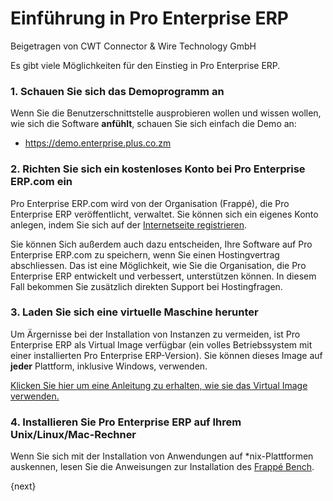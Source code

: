 <!-- add-breadcrumbs -->
# Einführung in Pro Enterprise ERP
<span class="text-muted contributed-by">Beigetragen von CWT Connector & Wire Technology GmbH</span>

Es gibt viele Möglichkeiten für den Einstieg in Pro Enterprise ERP.

### 1\. Schauen Sie sich das Demoprogramm an

Wenn Sie die Benutzerschnittstelle ausprobieren wollen und wissen wollen, wie sich die Software **anfühlt**, schauen Sie sich einfach die Demo an:

* https://demo.enterprise.plus.co.zm

### 2\. Richten Sie sich ein kostenloses Konto bei Pro Enterprise ERP.com ein

Pro Enterprise ERP.com wird von der Organisation (Frappé), die Pro Enterprise ERP veröffentlicht, verwaltet. Sie können sich ein eigenes Konto anlegen, indem Sie sich auf der [Internetseite registrieren](https://enterprise.plus.co.zm).

Sie können Sich außerdem auch dazu entscheiden, Ihre Software auf Pro Enterprise ERP.com zu speichern, wenn Sie einen Hostingvertrag abschliessen. Das ist eine Möglichkeit, wie Sie die Organisation, die Pro Enterprise ERP entwickelt und verbessert, unterstützen können. In diesem Fall bekommen Sie zusätzlich direkten Support bei Hostingfragen.

### 3\. Laden Sie sich eine virtuelle Maschine herunter

Um Ärgernisse bei der Installation von Instanzen zu vermeiden, ist Pro Enterprise ERP als Virtual Image verfügbar (ein volles Betriebssystem mit einer installierten Pro Enterprise ERP-Version). Sie können dieses Image auf **jeder** Plattform, inklusive Windows, verwenden.

[Klicken Sie hier um eine Anleitung zu erhalten, wie sie das Virtual Image verwenden.](https://enterprise.plus.co.zm/download)

### 4\. Installieren Sie Pro Enterprise ERP auf Ihrem Unix/Linux/Mac-Rechner

Wenn Sie sich mit der Installation von Anwendungen auf *nix-Plattformen auskennen, lesen Sie die Anweisungen zur Installation des [Frappé Bench](https://github.com/frappe/bench).

{next}
